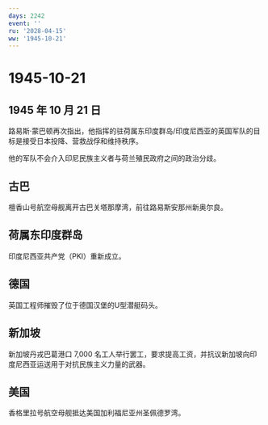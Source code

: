 ```yaml
---
days: 2242
event: ''
ru: '2028-04-15'
ww: '1945-10-21'
---
```


# 1945-10-21

## 1945 年 10 月 21 日

路易斯·蒙巴顿再次指出，他指挥的驻荷属东印度群岛/印度尼西亚的英国军队的目标是接受日本投降、营救战俘和维持秩序。

他的军队不会介入印尼民族主义者与荷兰殖民政府之间的政治分歧。

## 古巴

檀香山号航空母舰离开古巴关塔那摩湾，前往路易斯安那州新奥尔良。

## 荷属东印度群岛

印度尼西亚共产党（PKI）重新成立。

## 德国

英国工程师摧毁了位于德国汉堡的U型潜艇码头。

## 新加坡

新加坡丹戎巴葛港口 7,000
名工人举行罢工，要求提高工资，并抗议新加坡向印度尼西亚运送用于对抗民族主义力量的武器。

## 美国

香格里拉号航空母舰抵达美国加利福尼亚州圣佩德罗湾。